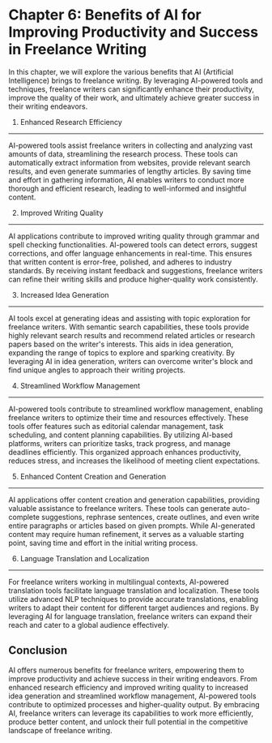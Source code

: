 Chapter 6: Benefits of AI for Improving Productivity and Success in Freelance Writing
=====================================================================================

In this chapter, we will explore the various benefits that AI (Artificial Intelligence) brings to freelance writing. By leveraging AI-powered tools and techniques, freelance writers can significantly enhance their productivity, improve the quality of their work, and ultimately achieve greater success in their writing endeavors.

1. Enhanced Research Efficiency
-------------------------------

AI-powered tools assist freelance writers in collecting and analyzing vast amounts of data, streamlining the research process. These tools can automatically extract information from websites, provide relevant search results, and even generate summaries of lengthy articles. By saving time and effort in gathering information, AI enables writers to conduct more thorough and efficient research, leading to well-informed and insightful content.

2. Improved Writing Quality
---------------------------

AI applications contribute to improved writing quality through grammar and spell checking functionalities. AI-powered tools can detect errors, suggest corrections, and offer language enhancements in real-time. This ensures that written content is error-free, polished, and adheres to industry standards. By receiving instant feedback and suggestions, freelance writers can refine their writing skills and produce higher-quality work consistently.

3. Increased Idea Generation
----------------------------

AI tools excel at generating ideas and assisting with topic exploration for freelance writers. With semantic search capabilities, these tools provide highly relevant search results and recommend related articles or research papers based on the writer's interests. This aids in idea generation, expanding the range of topics to explore and sparking creativity. By leveraging AI in idea generation, writers can overcome writer's block and find unique angles to approach their writing projects.

4. Streamlined Workflow Management
----------------------------------

AI-powered tools contribute to streamlined workflow management, enabling freelance writers to optimize their time and resources effectively. These tools offer features such as editorial calendar management, task scheduling, and content planning capabilities. By utilizing AI-based platforms, writers can prioritize tasks, track progress, and manage deadlines efficiently. This organized approach enhances productivity, reduces stress, and increases the likelihood of meeting client expectations.

5. Enhanced Content Creation and Generation
-------------------------------------------

AI applications offer content creation and generation capabilities, providing valuable assistance to freelance writers. These tools can generate auto-complete suggestions, rephrase sentences, create outlines, and even write entire paragraphs or articles based on given prompts. While AI-generated content may require human refinement, it serves as a valuable starting point, saving time and effort in the initial writing process.

6. Language Translation and Localization
----------------------------------------

For freelance writers working in multilingual contexts, AI-powered translation tools facilitate language translation and localization. These tools utilize advanced NLP techniques to provide accurate translations, enabling writers to adapt their content for different target audiences and regions. By leveraging AI for language translation, freelance writers can expand their reach and cater to a global audience effectively.

Conclusion
----------

AI offers numerous benefits for freelance writers, empowering them to improve productivity and achieve success in their writing endeavors. From enhanced research efficiency and improved writing quality to increased idea generation and streamlined workflow management, AI-powered tools contribute to optimized processes and higher-quality output. By embracing AI, freelance writers can leverage its capabilities to work more efficiently, produce better content, and unlock their full potential in the competitive landscape of freelance writing.
